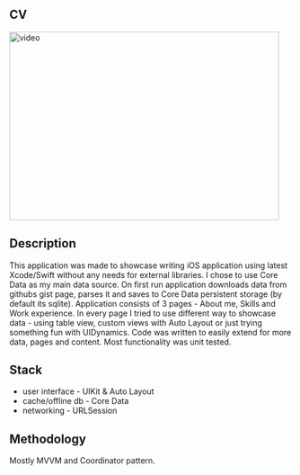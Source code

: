 ## CV
<img src="https://github.com/ldomaradzki/CV/blob/main/video.gif?raw=true" alt="video" width="480" height="335"/>

## Description
This application was made to showcase writing iOS application using latest Xcode/Swift without any needs for external libraries. I chose to use Core Data as my main data source. 
On first run application downloads data from githubs gist page, parses it and saves to Core Data persistent storage (by default its sqlite).
Application consists of 3 pages - About me, Skills and Work experience. In every page I tried to use different way to showcase data - using table view, custom views with Auto Layout or just trying something fun with UIDynamics.
Code was written to easily extend for more data, pages and content. Most functionality was unit tested.

## Stack
- user interface - UIKit & Auto Layout
- cache/offline db - Core Data
- networking - URLSession

## Methodology
Mostly MVVM and Coordinator pattern.